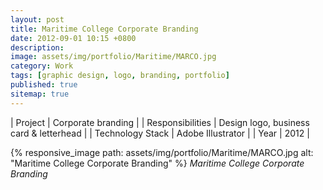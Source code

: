```yaml
---
layout: post
title: Maritime College Corporate Branding
date: 2012-09-01 10:15 +0800
description:
image: assets/img/portfolio/Maritime/MARCO.jpg
category: Work
tags: [graphic design, logo, branding, portfolio]
published: true
sitemap: true
---
```


| Project | Corporate branding |
| Responsibilities | Design logo, business card & letterhead |
| Technology Stack | Adobe Illustrator |
| Year | 2012 |

{% responsive_image path: assets/img/portfolio/Maritime/MARCO.jpg alt: "Maritime College Corporate Branding" %}
*Maritime College Corporate Branding*
